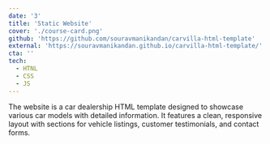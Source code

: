 ```yaml
---
date: '3'
title: 'Static Website'
cover: './course-card.png'
github: 'https://github.com/souravmanikandan/carvilla-html-template'
external: 'https://souravmanikandan.github.io/carvilla-html-template/'
cta: ''
tech:
  - HTNL
  - CSS
  - JS
---
```


The website is a car dealership HTML template designed to showcase various car models with detailed information. It features a clean, responsive layout with sections for vehicle listings, customer testimonials, and contact forms.
